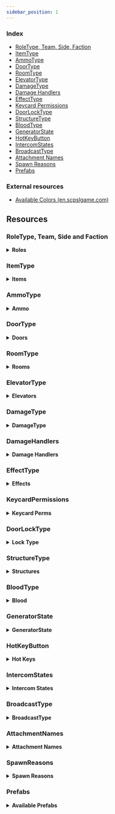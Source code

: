 ```yaml
---
sidebar_position: 1
---
```


### Index

- [RoleType, Team, Side, Faction](#roletype-team-side-and-faction)
- [ItemType](#itemtype)
- [AmmoType](#ammotype)
- [DoorType](#doortype)
- [RoomType](#roomtype)
- [ElevatorType](#elevatortype)
- [DamageType](#damagetype)
- [Damage Handlers](#damagehandlers)
- [EffectType](#effecttype)
- [Keycard Permissions](#keycardpermissions)
- [DoorLockType](#doorlocktype)
- [StructureType](#structuretype)
- [BloodType](#bloodtype)
- [GeneratorState](#generatorstate)
- [HotKeyButton](#hotkeybutton)
- [IntercomStates](#intercomstates)
- [BroadcastType](#broadcasttype)
- [Attachment Names](#attachmentnames)
- [Spawn Reasons](#spawnreasons)
- [Prefabs](#prefabs)

### External resources

- [Available Colors (en.scpslgame.com)](https://en.scpslgame.com/index.php/Docs:Permissions#Colors)

## Resources

### RoleType, Team, Side and Faction

<details><summary> <b>Roles</b></summary>

```md title="Latest Updated: 08/23/2021"
| Id  | RoleType       | Team | Side            | Faction         |
|-----|----------------|------|-----------------|-----------------|
| -1  | None           | RIP  | None            | Others          |
| 0   | Scp173         | SCP  | Scp             | SCP             |
| 1   | ClassD         | CDP  | ChaosInsurgency | FoundationEnemy |
| 2   | Spectator      | RIP  | None            | Others          |
| 3   | Scp106         | SCP  | Scp             | SCP             |
| 4   | NtfSpecialist  | MTF  | Mtf             | FoundationStaff |
| 5   | Scp049         | SCP  | Scp             | SCP             |
| 6   | Scientist      | RSC  | Mtf             | FoundationStaff |
| 7   | Scp079         | SCP  | Scp             | SCP             |
| 8   | ChaosConscript | CHI  | ChaosInsurgency | FoundationEnemy |
| 9   | Scp096         | SCP  | Scp             | SCP             |
| 10  | Scp0492        | SCP  | Scp             | SCP             |
| 11  | NtfSergeant    | MTF  | Mtf             | FoundationStaff |
| 12  | NtfCaptain     | MTF  | Mtf             | FoundationStaff |
| 13  | NtfPrivate     | MTF  | Mtf             | FoundationStaff |
| 14  | Tutorial       | TUT  | Tutorial        | Others          |
| 15  | FacilityGuard  | MTF  | Mtf             | FoundationStaff |
| 16  | Scp93953       | SCP  | Scp             | SCP             |
| 17  | Scp93989       | SCP  | Scp             | SCP             |
| 18  | ChaosRifleman  | CHI  | ChaosInsurgency | FoundationEnemy |
| 19  | ChaosRepressor | CHI  | ChaosInsurgency | FoundationEnemy |
| 20  | ChaosMarauder  | CHI  | ChaosInsurgency | FoundationEnemy |
```

</details>

### ItemType

<details><summary> <b>Items</b></summary>

```md  title="Latest Updated: 05/08/2022"
<Item>                        (<id>)
None                         -1
KeycardJanitor                0
KeycardScientist              1
KeycardResearchCoordinator    2
KeycardZoneManager            3
KeycardGuard                  4
KeycardNTFOfficer             5
KeycardContainmentEngineer    6
KeycardNTFLieutenant          7
KeycardNTFCommander           8
KeycardFacilityManager        9
KeycardChaosInsurgency       10
KeycardO5                    11
Radio                        12
GunCOM15                     13
Medkit                       14
Flashlight                   15
MicroHID                     16
SCP500                       17
SCP207                       18
Ammo12gauge                  19
GunE11SR                     20
GunCrossvec                  21
Ammo556x45                   22
GunFSP9                      23
GunLogicer                   24
GrenadeHE                    25
GrenadeFlash                 26
Ammo44cal                    27
Ammo762x39                   28
Ammo9x19                     29
GunCOM18                     30
SCP018                       31
SCP268                       32
Adrenaline                   33
Painkillers                  34
Coin                         35
ArmorLight                   36
ArmorCombat                  37
ArmorHeavy                   38
GunRevolver                  39
GunAK                        40
GunShotgun                   41
SCP330                       42
SCP2176                      43
SCP244a                      44
SCP244b                      45
```

</details>


### AmmoType

<details><summary> <b>Ammo</b></summary>

```md title="Latest Updated: 05/08/2022"
Nato9
Nato556
Nato762
Ammo12Gauge
Ammo44Cal
```

</details>

### DoorType

<details><summary> <b>Doors</b></summary>

```md title="Latest Updated: 05/08/2022"
UnknownDoor
Scp914Door
GR18Inner
Scp049Gate
Scp049Armory
Scp079First
Scp079Second
Scp096
Scp106Bottom
Scp106Primary
Scp106Secondary
Scp173Gate
Scp173Connector
Scp173Armory
Scp173Bottom
GR18Gate
Scp914Gate
CheckpointEntrance
CheckpointLczA
CheckpointLczB
EntranceDoor
EscapePrimary
EscapeSecondary
ServersBottom
GateA
GateB
HczArmory
HeavyContainmentDoor
HID
HIDLeft
HIDRight
Intercom
LczArmory
LczCafe
LczWc
LightContainmentDoor
NukeArmory
NukeSurface
PrisonDoor
SurfaceGate
Scp330
Scp330Chamber
```

</details>



### RoomType

<details><summary> <b>Rooms</b></summary>

```md title="Latest Updated: 05/08/2022"
Unknown
LczArmory
LczCurve
LczStraight
Lcz330
Lcz914
LczCrossing
LczTCross
LczCafe
LczPlants
LczToilets
LczAirlock
Lcz173
LczClassDSpawn
LczChkpB
LczGlassBox
LczChkpA
Hcz079
HczEzCheckpoint
HczArmory
Hcz939
HczHid
Hcz049
HczChkpA
HczCrossing
Hcz106
HczNuke
HczTesla
HczServers
HczChkpB
HczTCross
HczCurve
Hcz096
EzVent
EzIntercom
EzGateA
EzDownstairsPcs
EzCurve
EzPcs
EzCrossing
EzCollapsedTunnel
EzConference
EzStraight
EzCafeteria
EzUpstairsPcs
EzGateB
EzShelter
Pocket
Surface
```

</details>

### ElevatorType

<details><summary> <b>Elevators</b></summary>

```md title="Latest Updated: 05/08/2022"
Unknown
GateA
GateB
Nuke
Scp049
LczA
LczB
```

</details>

### DamageType

<details><summary> <b>DamageType</b></summary>

```md title="Latest Updated: 05/08/2022"
Unknown
Falldown
Warhead
Decontamination
Asphyxiation
Poison
Bleeding
MicroHid
Tesla
Scp
Explosion
Scp018
Scp207
Recontainment
Crushed
FemurBreaker
PocketDimension
FriendlyFireDetector
SeveredHands
Custom
Scp049
Scp0492
Scp096
Scp173
Scp106
Scp939
Crossvec
Logicer
Revolver
Shotgun
AK
Com15
Com18
Fsp9
E11Sr
Hypothermia
```

</details>

### DamageHandlers

<details><summary> <b>Damage Handlers</b></summary>

```md title="Latest Updated: 05/08/2022"
# All available DamageHandlers

+ Symbol ':' literally means "inherits from"
* In C#, inheritance is a process in which one object acquires all the properties and behaviors of its parent object automatically.

PlayerStatsSystem::DamageHandlerBase
PlayerStatsSystem::StandardDamageHandler : DamageHandlerBase
PlayerStatsSystem::AttackerDamageHandler : StandardDamageHandler
PlayerStatsSystem::CustomReasonDamageHandler : StandardDamageHandler
PlayerStatsSystem::UniversalDamageHandler : StandardDamageHandler
PlayerStatsSystem::WarheadDamageHandler : StandardDamageHandler
PlayerStatsSystem::RecontainmentDamageHandler : AttackerDamageHandler
PlayerStatsSystem::FirearmDamageHandler : AttackerDamageHandler
PlayerStatsSystem::ScpDamageHandler : AttackerDamageHandler
PlayerStatsSystem::Scp096DamageHandler : AttackerDamageHandler
PlayerStatsSystem::MicroHidDamageHandler : AttackerDamageHandler
PlayerStatsSystem::ExplosionDamageHandler : AttackerDamageHandler
PlayerStatsSystem::Scp018DamageHandler : AttackerDamageHandler
```

</details>

### EffectType

<details><summary> <b>Effects</b></summary>

```md title="Latest Updated: 05/08/2022"
Amnesia
Asphyxiated
Bleeding
Blinded
Burned
Concussed
Corroding
Deafened
Decontaminating
Disabled
Ensnared
Exhausted
Flashed
Hemorrhage
Invigorated
BodyshotReduction
Poisoned
Scp207
Invisible
SinkHole
Visuals939
DamageReduction
MovementBoost
RainbowTaste
SeveredHands
Stained
Visual173Blink
Vitality
Hypothermia
Scp1853
```

</details>

### KeycardPermissions

<details><summary> <b>Keycard Perms</b></summary>

```md title="Latest Updated: 05/08/2022"
<0> None
<1> Checkpoints
<2> ExitGates
<4> Intercom
<8> AlphaWarhead
<16> ContainmentLevelOne
<32> ContainmentLevelTwo
<64> ContainmentLevelThree
<128> ArmoryLevelOne
<256> ArmoryLevelTwo
<512> ArmoryLevelThree
<1024> ScpOverride
```

</details>

### DoorLockType

<details><summary> <b>Lock Type</b></summary>

```md title="Latest Updated: 05/08/2022"
[0] <unlocked> None 
[1] Regular079 
[2] Lockdown079 
[4] Warhead 
[8] AdminCommand
[16] DecontLockdown
[32] DecontEvacuate
[64] SpecialDoorFeature
[128] NoPower
[256] Isolation
```

</details>

### StructureType

<details><summary> <b>Structures</b></summary>

```md title="Latest Updated: 05/08/2022"
WorkStation
LargeGunLocker
RifleRack
MiscLocker
Generator
RegularMedkit
AdrenalineMedkit
Scp018Pedestal
Scp207Pedestal
Scp244Pedestal
Scp268Pedestal
Scp500Pedestal
Scp1853Pedestal
Scp2176Pedestal
```

</details>

### BloodType

<details><summary> <b>Blood</b></summary>

```md title="Latest Updated: 02/13/2022"
Default
Scp106
Spreaded
Faded
```

</details>

### GeneratorState

<details><summary> <b>GeneratorState</b></summary>

```md title="Latest Updated: 02/13/2022"
[1] None
[2] Unlocked
[4] Open
[8] Activating
[16] Engaged
```

</details>

### HotKeyButton

<details><summary> <b>Hot Keys</b></summary>

```md title="Latest Updated: 02/13/2022"
Keycard
PrimaryFirearm
SecondaryFirearm
Medical
Grenade
```

</details>

### IntercomStates

<details><summary> <b>Intercom States</b></summary>

```md title="Latest Updated: 02/13/2022"
Ready
Transmitting
TransmittingBypass
Restarting
AdminSpeaking
Muted
Custom
```

</details>

### BroadcastType

<details><summary> <b>BroadcastType</b></summary>

```md title="Latest Updated: 02/13/2022"
Normal
Monospaced
AdminChat
```

</details>



### AttachmentNames

<details><summary> <b>Attachment Names</b></summary>

```md title="Latest Updated: 04/27/2022"
None
IronSights
DotSight
HoloSight
NightVisionSight
AmmoSight
ScopeSight
StandardStock
ExtendedStock
RetractedStock
LightweightStock
HeavyStock
RecoilReducingStock
Foregrip
Laser
Flashlight
AmmoCounter
StandardBarrel
ExtendedBarrel
SoundSuppressor
FlashHider
MuzzleBrake
MuzzleBooster
StandardMagFMJ
StandardMagAP
StandardMagJHP
ExtendedMagFMJ
ExtendedMagAP
ExtendedMagJHP
DrumMagFMJ
DrumMagAP
DrumMagJHP
LowcapMagFMJ
LowcapMagAP
LowcapMagJHP
CylinderMag4
CylinderMag6
CylinderMag8
CarbineBody
RifleBody
ShortBarrel
ShotgunChoke
ShotgunExtendedBarrel
NoRifleStock
ShotgunSingleShot
ShotgunDoubleShot
```

</details>

### SpawnReasons

<details><summary> <b>Spawn Reasons</b></summary>

```md title="Latest Updated: 02/13/2022"
None
RoundStart
LateJoin
Respawn
Died
Escaped
Revived
ForceClass
Overwatch

```

</details>

### Prefabs

<details><summary> <b>Available Prefabs</b></summary>

```md title="Latest Updated: 02/13/2022"
Guid                                 | Name

43658aa2-f339-6044-eb2b-937db0c2c4bd | Player  
5bfd1bbe-10a4-e184-4a2e-381314b3380c | PlaybackLobby  
9a77040d-663e-8a14-a8a2-297249bce483 | Pickup  
307eb9b0-d080-9dc4-78e6-673847876412 | Work Station  
0b58d568-fcd7-5384-abce-593a7931d65d | SCP-173_Ragdoll  
f602bb4b-88de-d554-5976-5c2e18af4479 | Ragdoll_1  
ea314e24-bddd-5264-5b08-dadd1bcfa75e | SCP-106_Ragdoll  
2b0290fb-6764-8f44-48ab-9294fe063c8f | Ragdoll_4  
05488a04-eda9-a724-18c9-bf2edbe23031 | Ragdoll_6  
e12d94d4-66ef-c734-2af0-aef522db57cb | Ragdoll_7  
9d7cf7ef-eec0-ece4-196c-4fd2c3cfd03a | Ragdoll_8  
e53f7b09-ad63-f924-6a96-0be4381af7f0 | SCP-096_Ragdoll  
be41bb5a-3b5f-bc84-4ad4-d4e24dfa168f | Ragdoll_10  
c87cf6f7-fc36-f144-6ae5-727c8c8f4b9b | Ragdoll_14  
b8d25875-6346-0314-68a9-7d1b7ec71167 | SCP-939-53_Ragdoll  
d2e872e1-1133-0984-186d-d3cdc686883f | SCP-939-89_Ragdoll  
c69da0e5-a829-6a04-c8d9-f404a1073cfe | Grenade Flash  
8063e113-c1f1-1514-7bc5-840ea8ee5f01 | Grenade Frag  
38f8296e-fcf4-44f4-491b-b5dc69b8125b | Grenade SCP-018  
33f5e0b4-fb1c-0134-493f-5d7aec09dc38 | EZ BreakableDoor  
5fbbe939-51c2-ef74-a9ed-bc0abfefa132 | HCZ BreakableDoor  
b82d6236-b9f5-33d4-e8ee-8ee33fba6edd | LCZ BreakableDoor  
3353122b-0ba2-5d14-fa64-886c45425967 | sportTargetPrefab  
422b08ed-0bc0-6cb4-7a7f-81dd37c430c0 | dboyTargetPrefab  
4f03f7fa-f417-ae84-382b-962c31614d1a | binaryTargetPrefab  
a0e7ee93-b802-e5a4-38bd-95e27cc133ea | TantrumObj  
43c40e13-5a2a-b3a4-9ba8-29c7002cedaf | Tutorial_Ragdoll  
bf9a7ae6-aaea-0174-d807-e0d4adb1c524 | PrimitiveObjectToy  
6996edbf-2adf-a5b4-e8ce-e089cf9710ae | LightSourceToy  
19b3629a-3298-8324-0ad0-e841def23244 | RegularKeycardPickup  
ef69975c-5a03-b9c4-fa26-0b6145b05824 | ChaosKeycardPickup  
8359dd57-d964-98c4-5871-586da0d50878 | RadioPickup  
52f9fa65-832f-b0f4-ab15-0ac33a45b853 | Com15Pickup  
06361fcf-1355-ea54-7a0b-d7a29244eae9 | MedkitPickup  
9902569b-0bc8-cf74-b814-a69789ed8c5a | FlashlightPickup  
35f6c267-d9b6-f5a4-4a87-5523b7424052 | MicroHidPickup  
30d95cc3-8b1f-bd14-4b66-f7350cf3bae9 | SCP500Pickup  
46572711-4d8b-f8a4-2a81-b1ca2ff15b5d | SCP207Pickup  
e7588f50-a788-bd44-89bf-f9dae4ab2071 | Ammo12gaPickup  
9958e2c0-668f-9f14-c9ed-1cd97281f3d3 | E11SRPickup  
7a39d145-d2d1-5724-7ad5-660cbe2f5757 | CrossvecPickup  
0282bdfe-9880-d284-1807-2d4e11fc540d | Ammo556mmPickup  
d32145e1-e7d9-d674-fbaa-078247910c49 | Fsp9Pickup  
4ce1ab59-83ff-aa14-db7a-65e79c48cf8e | LogicerPickup  
3f98e495-a544-11b4-dbc3-a03797786f52 | HegPickup  
6e4bfac7-e1c9-9af4-9a76-c025cc8bbb37 | FlashbangPickup  
8627c2a9-e397-2164-08dd-97f9fddab207 | Ammo44calPickup  
ecba736b-7b69-0f14-ea94-7c9067dc7ea8 | Ammo762mmPickup  
89a36c3a-be6b-5914-7b75-1287c79f19dc | Ammo9mmPickup  
2a12ef7e-b39d-ed34-6979-571e541231b1 | Com18Pickup  
a1d0c7dd-6523-8a34-3b4a-5124f47b93dd | Scp018Projectile  
6fbfc036-04fb-1f94-7af0-1335064c0198 | SCP268Pickup  
9695f1b9-46d6-7054-c9af-a35a4fefafe1 | AdrenalinePrefab  
9925eed6-900f-7444-880f-393468fa1a63 | PainkillersPickup  
522f199f-ce6f-5814-9a67-f0191d0110a9 | CoinPickup  
51703b4d-a309-11c4-8af7-bdb8d95214c0 | Light Armor Pickup  
02e10b6d-9d4d-ed14-2b8b-f5219522da77 | Combat Armor Pickup  
19d03dd5-b491-acc4-ea16-be8ad5a33783 | Heavy Armor Pickup  
635a3623-281c-e5c4-297d-7f07cd6a0eef | RevolverPickup  
1821b416-953c-98f4-c9b8-09d2c192b8b1 | AkPickup  
d6abff39-0c5c-1804-58de-ac4478538837 | ShotgunPickup  
65141804-5071-27e4-c8c0-23c547ce629c | Scp330Pickup  
830e7527-1f40-d0d4-3a3e-ff49f5a6176c | Scp2176Projectile  
2401ec76-dce3-cf34-b858-7a9c7dc83b0b | SCP244APickup Variant  
39825db8-2df8-eed4-caa5-a4c334c669a0 | SCP244BPickup Variant  
68f13209-e652-6024-2b89-0f75fb88a998 | Scp268PedestalStructure Variant  
17054030-9461-d104-5b92-9456c9eb0ab7 | Scp207PedestalStructure Variant  
f4149b66-c503-87a4-0b93-aabfe7c352da | Scp500PedestalStructure Variant  
a149d3eb-11bd-de24-f9dd-57187f5771ef | Scp018PedestalStructure Variant  
5ad5dc6d-7bc5-3154-8b1a-3598b96e0d5b | LargeGunLockerStructure  
850f84ad-e273-1824-8885-11ae5e01e2f4 | RifleRackStructure  
d54bead1-286f-3004-facd-74482a872ad8 | MiscLocker  
daf3ccde-4392-c0e4-882d-b7002185c6b8 | GeneratorStructure  
ad8a455f-062d-dea4-5b47-ac9217d4c58b | Spawnable Work Station Structure  
5b227bd2-1ed2-8fc4-2aa1-4856d7cb7472 | RegularMedkitStructure  
db602577-8d4f-97b4-890b-8c893bfcd553 | AdrenalineMedkitStructure  
fff1c10c-a719-bea4-d95c-3e262ed03ab2 | Scp2176PedestalStructure Variant  
53cd67d2-995b-3374-4892-4190ffd48ee9 | HegProjectile  
2a6e5abb-7999-b8d4-a926-310e3e9e2a13 | FlashbangProjectile
```

</details>

